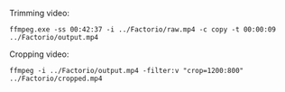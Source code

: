 Trimming video:
```
ffmpeg.exe -ss 00:42:37 -i ../Factorio/raw.mp4 -c copy -t 00:00:09 ../Factorio/output.mp4
```

Cropping video:
```
ffmpeg -i ../Factorio/output.mp4 -filter:v "crop=1200:800" ../Factorio/cropped.mp4
```
